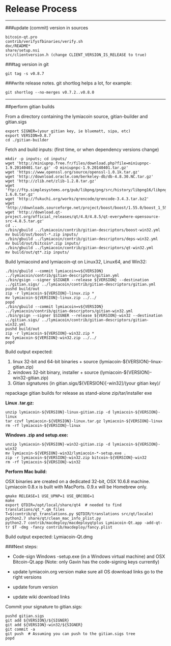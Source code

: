 Release Process
====================

* * *

###update (commit) version in sources


	bitcoin-qt.pro
	contrib/verifysfbinaries/verify.sh
	doc/README*
	share/setup.nsi
	src/clientversion.h (change CLIENT_VERSION_IS_RELEASE to true)

###tag version in git

	git tag -s v0.8.7

###write release notes. git shortlog helps a lot, for example:

	git shortlog --no-merges v0.7.2..v0.8.0

* * *

##perform gitian builds

 From a directory containing the lymiacoin source, gitian-builder and gitian.sigs
  
	export SIGNER=(your gitian key, ie bluematt, sipa, etc)
	export VERSION=0.8.7
	cd ./gitian-builder

 Fetch and build inputs: (first time, or when dependency versions change)

	mkdir -p inputs; cd inputs/
	wget 'http://miniupnp.free.fr/files/download.php?file=miniupnpc-1.9.20140401.tar.gz' -O miniupnpc-1.9.20140401.tar.gz'
	wget 'https://www.openssl.org/source/openssl-1.0.1k.tar.gz'
	wget 'http://download.oracle.com/berkeley-db/db-4.8.30.NC.tar.gz'
	wget 'http://zlib.net/zlib-1.2.8.tar.gz'
	wget 'ftp://ftp.simplesystems.org/pub/libpng/png/src/history/libpng16/libpng-1.6.8.tar.gz'
	wget 'http://fukuchi.org/works/qrencode/qrencode-3.4.3.tar.bz2'
	wget 'http://downloads.sourceforge.net/project/boost/boost/1.55.0/boost_1_55_0.tar.bz2'
	wget 'http://download.qt-project.org/official_releases/qt/4.8/4.8.5/qt-everywhere-opensource-src-4.8.5.tar.gz'
	cd ..
	./bin/gbuild ../lymiacoin/contrib/gitian-descriptors/boost-win32.yml
	mv build/out/boost-*.zip inputs/
	./bin/gbuild ../lymiacoin/contrib/gitian-descriptors/deps-win32.yml
	mv build/out/bitcoin*.zip inputs/
	./bin/gbuild ../lymiacoin/contrib/gitian-descriptors/qt-win32.yml
	mv build/out/qt*.zip inputs/

 Build lymiacoind and lymiacoin-qt on Linux32, Linux64, and Win32:
  
	./bin/gbuild --commit lymiacoin=v${VERSION} ../lymiacoin/contrib/gitian-descriptors/gitian.yml
	./bin/gsign --signer $SIGNER --release ${VERSION} --destination ../gitian.sigs/ ../lymiacoin/contrib/gitian-descriptors/gitian.yml
	pushd build/out
	zip -r lymiacoin-${VERSION}-linux.zip *
	mv lymiacoin-${VERSION}-linux.zip ../../
	popd
	./bin/gbuild --commit lymiacoin=v${VERSION} ../lymiacoin/contrib/gitian-descriptors/gitian-win32.yml
	./bin/gsign --signer $SIGNER --release ${VERSION}-win32 --destination ../gitian.sigs/ ../lymiacoin/contrib/gitian-descriptors/gitian-win32.yml
	pushd build/out
	zip -r lymiacoin-${VERSION}-win32.zip *
	mv lymiacoin-${VERSION}-win32.zip ../../
	popd

  Build output expected:

  1. linux 32-bit and 64-bit binaries + source (lymiacoin-${VERSION}-linux-gitian.zip)
  2. windows 32-bit binary, installer + source (lymiacoin-${VERSION}-win32-gitian.zip)
  3. Gitian signatures (in gitian.sigs/${VERSION}[-win32]/(your gitian key)/

repackage gitian builds for release as stand-alone zip/tar/installer exe

**Linux .tar.gz:**

	unzip lymiacoin-${VERSION}-linux-gitian.zip -d lymiacoin-${VERSION}-linux
	tar czvf lymiacoin-${VERSION}-linux.tar.gz lymiacoin-${VERSION}-linux
	rm -rf lymiacoin-${VERSION}-linux

**Windows .zip and setup.exe:**

	unzip lymiacoin-${VERSION}-win32-gitian.zip -d lymiacoin-${VERSION}-win32
	mv lymiacoin-${VERSION}-win32/lymiacoin-*-setup.exe .
	zip -r lymiacoin-${VERSION}-win32.zip bitcoin-${VERSION}-win32
	rm -rf lymiacoin-${VERSION}-win32

**Perform Mac build:**

  OSX binaries are created on a dedicated 32-bit, OSX 10.6.8 machine.
  Lymiacoin 0.8.x is built with MacPorts.  0.9.x will be Homebrew only.

	qmake RELEASE=1 USE_UPNP=1 USE_QRCODE=1
	make
	export QTDIR=/opt/local/share/qt4  # needed to find translations/qt_*.qm files
	T=$(contrib/qt_translations.py $QTDIR/translations src/qt/locale)
	python2.7 share/qt/clean_mac_info_plist.py
	python2.7 contrib/macdeploy/macdeployqtplus Lymiacoin-Qt.app -add-qt-tr $T -dmg -fancy contrib/macdeploy/fancy.plist

 Build output expected: Lymiacoin-Qt.dmg

###Next steps:

* Code-sign Windows -setup.exe (in a Windows virtual machine) and
  OSX Bitcoin-Qt.app (Note: only Gavin has the code-signing keys currently)

* update lymiacoin.org version
  make sure all OS download links go to the right versions

* update forum version

* update wiki download links

Commit your signature to gitian.sigs:

	pushd gitian.sigs
	git add ${VERSION}/${SIGNER}
	git add ${VERSION}-win32/${SIGNER}
	git commit -a
	git push  # Assuming you can push to the gitian.sigs tree
	popd

